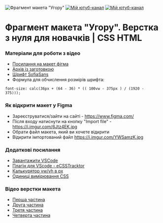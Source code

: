 ![Фрагмент макета "Угору"](https://codymo.in.ua/channel_assets/ugory/head.jpg)
[![Мій ютуб-канал](https://codymo.in.ua/channel_assets/ugory/ytchan-sm.png)](https://www.youtube.com/channel/UCIh-HfVOkTHnTy0HZyAeTIQ)
[![Мій ютуб-канал](https://codymo.in.ua/channel_assets/ugory/tgchan-sm.png)](https://t.me/codymoChannel)
# Фрагмент макета "Угору". Верстка з нуля для новачків | CSS HTML

### Матеріали для роботи з відео
- [Посилання на макет фігма](https://codymo.in.ua/channel_assets/ugory/Ugory_fragment.fig)
- [Архів із заготовкою](https://codymo.in.ua/channel_assets/ugory/ugory_template.zip)
- [Шрифт SofiaSans](https://fonts.google.com/specimen/Sofia+Sans)
- Формула для обчислення розмірів шрифта:
```
font-size: calc(36px + (64 - 36) * (( 100vw - 375px ) / (1920 - 375)));
```

### Як відкрити макет у Figma
- Зареєструватися/зайти на сайті - https://www.figma.com/
- Після входу натиснути на кнопку "Import file" - https://i.imgur.com/6Jtz4EK.jpg
- Обрати файл макета, який ви хочете відкрити
- Відкрити імпортований файл https://i.imgur.com/YWSamzK.jpg

### Додаткові посилання
- [Завантажити VSCode](https://code.visualstudio.com/download)
- [Плагін для VScode - eCSSTracktor](https://marketplace.visualstudio.com/items?itemName=kubosho.ecsstractor)
- [Калькурятор vw/vh в px](https://vw.joealden.com/)
- [Одиниці вимірювання CSS](https://developer.mozilla.org/en-US/docs/Learn/CSS/Building_blocks/Values_and_units)

### Відео верстки макета
- [Перша частина](https://youtu.be/yYWRMVzjTmU)
- [Друга частина](https://youtu.be/8nx6WdUmeA0)
- [Третя частина](https://youtu.be/xhKGbjPDsqQ)
- [Четверта частина](https://youtu.be/iJyqz7l2xLA)
